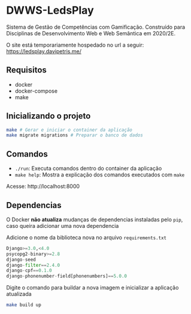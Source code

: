 # DWWS-LedsPlay
Sistema de Gestão de Competências com Gamificação. Construído para Disciplinas de Desenvolvimento Web e Web Semântica em 2020/2E.

O site está temporariamente hospedado no url a seguir: https://ledsplay.davipetris.me/

## Requisitos

- docker
- docker-compose
- make

## Inicializando o projeto

```bash
make # Gerar e iniciar o container da aplicação
make migrate migrations # Preparar o banco de dados
```
## Comandos

- `./run`: Executa comandos dentro do container da aplicação
- `make help`: Mostra a explicação dos comandos executados com `make`

Acesse: http://localhost:8000

## Dependencias 

O Docker **não atualiza** mudanças de dependencias instaladas pelo `pip`, caso queira adicionar uma nova dependencia

Adicione o nome da biblioteca nova no arquivo `requirements.txt`

```python
Django>=3.0,<4.0
psycopg2-binary>=2.8
django-seed
django-filter==2.4.0
django-cpf==0.1.0
django-phonenumber-field[phonenumbers]==5.0.0
```

Digite o comando para buildar a nova imagem e inicializar a aplicação atualizada

```bash
make build up
```

